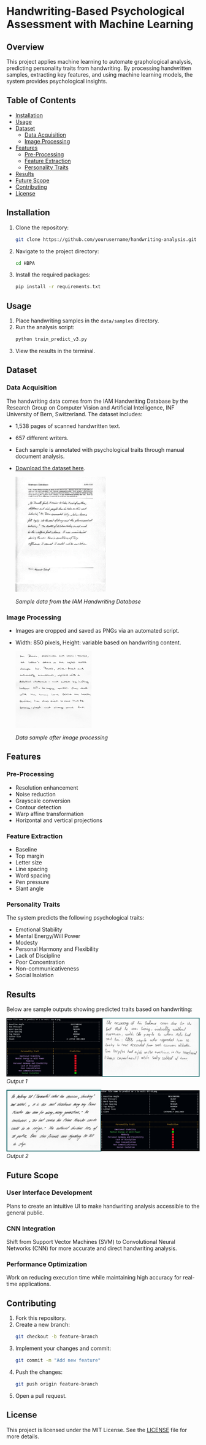 # Handwriting-Based Psychological Assessment with Machine Learning

## Overview

This project applies machine learning to automate graphological analysis, predicting personality traits from handwriting. By processing handwritten samples, extracting key features, and using machine learning models, the system provides psychological insights.

## Table of Contents

- [Installation](#installation)
- [Usage](#usage)
- [Dataset](#dataset)
  - [Data Acquisition](#data-acquisition)
  - [Image Processing](#image-processing)
- [Features](#features)
  - [Pre-Processing](#pre-processing)
  - [Feature Extraction](#feature-extraction)
  - [Personality Traits](#personality-traits)
- [Results](#results)
- [Future Scope](#future-scope)
- [Contributing](#contributing)
- [License](#license)

## Installation

1. Clone the repository:
   ```bash
   git clone https://github.com/yourusername/handwriting-analysis.git
   ```
2. Navigate to the project directory:
   ```bash
   cd HBPA
   ```
3. Install the required packages:
   ```bash
   pip install -r requirements.txt
   ```

## Usage

1. Place handwriting samples in the `data/samples` directory.
2. Run the analysis script:
   ```bash
   python train_predict_v3.py
   ```
3. View the results in the terminal.

## Dataset

### Data Acquisition

The handwriting data comes from the IAM Handwriting Database by the Research Group on Computer Vision and Artificial Intelligence, INF University of Bern, Switzerland. The dataset includes:

- 1,538 pages of scanned handwritten text.
- 657 different writers.
- Each sample is annotated with psychological traits through manual document analysis.
- [Download the dataset here](https://fki.tic.heia-fr.ch/databases/download-the-iam-handwriting-database).

  <img src="images/dataset1.png" alt="Database Screenshot" height="300px">

  *Sample data from the IAM Handwriting Database*

### Image Processing

- Images are cropped and saved as PNGs via an automated script.
- Width: 850 pixels, Height: variable based on handwriting content.

  <img src="images/processeddataset.png" alt="Processed Data Sample" height="200px">

  *Data sample after image processing*

## Features

### Pre-Processing

- Resolution enhancement
- Noise reduction
- Grayscale conversion
- Contour detection
- Warp affine transformation
- Horizontal and vertical projections

### Feature Extraction

- Baseline
- Top margin
- Letter size
- Line spacing
- Word spacing
- Pen pressure
- Slant angle

### Personality Traits

The system predicts the following psychological traits:

- Emotional Stability
- Mental Energy/Will Power
- Modesty
- Personal Harmony and Flexibility
- Lack of Discipline
- Poor Concentration
- Non-communicativeness
- Social Isolation

## Results

Below are sample outputs showing predicted traits based on handwriting:

![Terminal Screenshot](images/output1.png)
*Output 1*

![Terminal Screenshot](images/output2.png)
*Output 2*

## Future Scope

### User Interface Development

Plans to create an intuitive UI to make handwriting analysis accessible to the general public.

### CNN Integration

Shift from Support Vector Machines (SVM) to Convolutional Neural Networks (CNN) for more accurate and direct handwriting analysis.

### Performance Optimization

Work on reducing execution time while maintaining high accuracy for real-time applications.

## Contributing

1. Fork this repository.
2. Create a new branch:
   ```bash
   git checkout -b feature-branch
   ```
3. Implement your changes and commit:
   ```bash
   git commit -m "Add new feature"
   ```
4. Push the changes:
   ```bash
   git push origin feature-branch
   ```
5. Open a pull request.

## License

This project is licensed under the MIT License. See the [LICENSE](LICENSE) file for more details.
